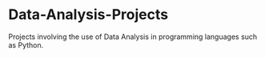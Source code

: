 # Data-Analysis-Projects
Projects involving the use of Data Analysis in programming languages such as Python. 
